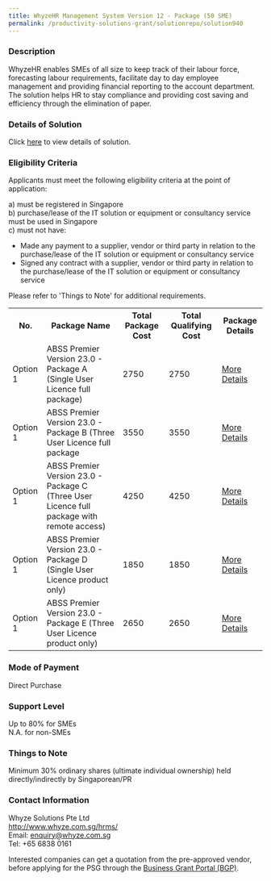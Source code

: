 ```yaml
---
title: WhyzeHR Management System Version 12 - Package (50 SME)
permalink: /productivity-solutions-grant/solutionrepo/solution940
---
```


### Description

WhyzeHR enables SMEs of all size to keep track of their labour force, forecasting labour requirements, facilitate day to day employee management and providing financial reporting to the account department. The solution helps HR to stay compliance and providing cost saving and efficiency through the elimination of paper.




### Details of Solution

Click <a href='https://www.gobusiness.gov.sg/images/psg/Whyze_Solutions_Annex_3_Part_1.pdf' target='_blank' rel='noopener'>here</a> to view details of solution.

### Eligibility Criteria

Applicants must meet the following eligibility criteria at the point of application:

a) must be registered in Singapore <br>
b) purchase/lease of the IT solution or equipment or consultancy service must be used in Singapore <br>
c) must not have:
- Made any payment to a supplier, vendor or third party in relation to the purchase/lease of the IT solution or equipment or consultancy service
- Signed any contract with a supplier, vendor or third party in relation to the purchase/lease of the IT solution or equipment or consultancy service

Please refer to 'Things to Note' for additional requirements.
<table>
<tr>
<th>No.</th>
<th>Package Name</th>
<th>Total Package Cost</th>
<th>Total Qualifying Cost</th>
<th>Package Details</th>
</tr>
<tr>
<td>Option 1</td>
<td>ABSS Premier Version 23.0 - Package A (Single User Licence full package)</td>
<td>2750</td>
<td>2750</td>
<td><a href='https://www.gobusiness.gov.sg/images/psg/Whyze_Solutions_Annex_3_Part_1.pdf' target='_blank' rel='noopener'>More Details</a></td>
</tr>
<tr>
<td>Option 1</td>
<td>ABSS Premier Version 23.0 - Package B (Three User Licence full package </td>
<td>3550</td>
<td>3550</td>
<td><a href='https://www.gobusiness.gov.sg/images/psg/Whyze_Solutions_Annex_3_Part_1.pdf' target='_blank' rel='noopener'>More Details</a></td>
</tr>
<tr>
<td>Option 1</td>
<td>ABSS Premier Version 23.0 - Package C (Three User Licence full package with remote access)</td>
<td>4250</td>
<td>4250</td>
<td><a href='https://www.gobusiness.gov.sg/images/psg/Whyze_Solutions_Annex_3_Part_1.pdf' target='_blank' rel='noopener'>More Details</a></td>
</tr>
<tr>
<td>Option 1</td>
<td>ABSS Premier Version 23.0 - Package D (Single User Licence product only)</td>
<td>1850</td>
<td>1850</td>
<td><a href='https://www.gobusiness.gov.sg/images/psg/Whyze_Solutions_Annex_3_Part_1.pdf' target='_blank' rel='noopener'>More Details</a></td>
</tr>
<tr>
<td>Option 1</td>
<td>ABSS Premier Version 23.0 - Package E (Three User Licence product only)</td>
<td>2650</td>
<td>2650</td>
<td><a href='https://www.gobusiness.gov.sg/images/psg/Whyze_Solutions_Annex_3_Part_1.pdf' target='_blank' rel='noopener'>More Details</a></td>
</tr>
</table>

### Mode of Payment
Direct Purchase

### Support Level
Up to 80% for SMEs <br>
N.A. for non-SMEs

### Things to Note
Minimum 30% ordinary shares (ultimate individual ownership) held directly/indirectly by Singaporean/PR

### Contact Information
Whyze Solutions Pte Ltd<br>http://www.whyze.com.sg/hrms/<br>Email: enquiry@whyze.com.sg<br>Tel: +65 6838 0161

Interested companies can get a quotation from the pre-approved vendor, before applying for the PSG through the <a target='_blank' rel='noopener' href='https://www.businessgrants.gov.sg/'>Business Grant Portal (BGP)</a>.
